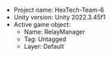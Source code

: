 <!-- UNITY CODE ASSIST INSTRUCTIONS START -->
- Project name: HexTech-Team-6
- Unity version: Unity 2022.3.45f1
- Active game object:
  - Name: RelayManager
  - Tag: Untagged
  - Layer: Default
<!-- UNITY CODE ASSIST INSTRUCTIONS END -->